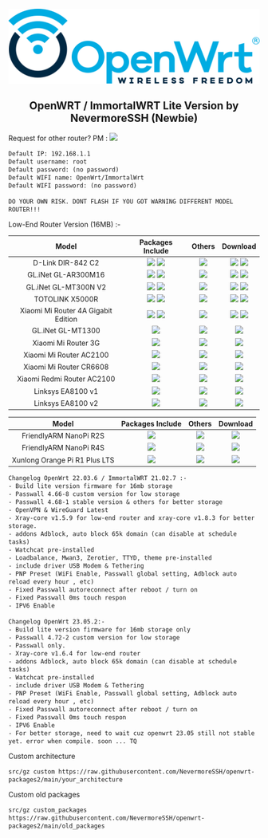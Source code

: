 <p align="center">
<img src="https://github.com/NevermoreSSH/openwrt-packages2/blob/main/openwrt2024.png" width="550" title="Autoscript-Lite">
  
<h2 align="center">
OpenWRT / ImmortalWRT Lite Version by NevermoreSSH (Newbie)
</h2>
Request for other router? PM : <a href="https://t.me/todfix667" target=”_blank”><img src="https://img.shields.io/static/v1?style=for-the-badge&logo=Telegram&label=Telegram&message=Click%20Here&color=blue"></a><br>

```
Default IP: 192.168.1.1
Default username: root
Default password: (no password)
Default WIFI name: OpenWrt/ImmortalWrt
Default WIFI password: (no password)

DO YOUR OWN RISK. DONT FLASH IF YOU GOT WARNING DIFFERENT MODEL ROUTER!!!
```


Low-End Router Version (16MB) :-

| Model | Packages Include | Others | Download |
| :-------------: | :-------------: | :-------------: | :-------------: |
D-Link DIR-842 C2 |  ![](https://img.shields.io/badge/Passwall_OpenVPN_WireGuard-Xraycore_v1.5.9-purple.svg) ![](https://img.shields.io/badge/Passwall_Only-Xraycore_v1.6.4-purple.svg) | ![](https://img.shields.io/badge/Adblock_Watchcat_USB_Driver-brown.svg?logo=hack-the-box) | [![](https://img.shields.io/badge/OpenWrt-22.03.6-blue.svg?logo=openwrt)](https://github.com/NevermoreSSH/openwrt-packages2/releases/download/22.03.6/openwrt-22.03.6-ath79-generic-dlink_dir-842-c2-squashfs-sysupgrade.bin) [![](https://img.shields.io/badge/OpenWrt-23.05.2-darkred.svg?logo=openwrt)](https://github.com/NevermoreSSH/openwrt-packages2/releases/download/23.05.2/openwrt-23.05.2-ath79-generic-dlink_dir-842-c2-squashfs-sysupgrade.bin)
GL.iNet GL-AR300M16 | ![](https://img.shields.io/badge/Passwall_OpenVPN_WireGuard-Xraycore_v1.5.9-purple.svg) ![](https://img.shields.io/badge/Passwall_Only-Xraycore_v1.6.4-purple.svg) | ![](https://img.shields.io/badge/Adblock_Watchcat_USB_Driver-brown.svg?logo=hack-the-box) | [![](https://img.shields.io/badge/OpenWrt-22.03.6-blue.svg?logo=openwrt)](https://github.com/NevermoreSSH/openwrt-packages2/releases/download/22.03.6/openwrt-22.03.6-ath79-generic-glinet_gl-ar300m16-squashfs-sysupgrade.bin) [![](https://img.shields.io/badge/OpenWrt-23.05.2-darkred.svg?logo=openwrt)](https://github.com/NevermoreSSH/openwrt-packages2/releases/download/23.05.2/openwrt-23.05.2-ath79-generic-glinet_gl-ar300m16-squashfs-sysupgrade.bin)
GL.iNet GL-MT300N V2 | ![](https://img.shields.io/badge/Passwall_OpenVPN_WireGuard-Xraycore_v1.5.9-purple.svg) ![](https://img.shields.io/badge/Passwall_Only-Xraycore_v1.6.4-purple.svg) | ![](https://img.shields.io/badge/Adblock_Watchcat_USB_Driver-brown.svg?logo=hack-the-box) | [![](https://img.shields.io/badge/OpenWrt-22.03.6-blue.svg?logo=openwrt)](https://github.com/NevermoreSSH/openwrt-packages2/releases/download/22.03.6/openwrt-22.03.6-ramips-mt76x8-glinet_gl-mt300n-v2-squashfs-sysupgrade.bin) [![](https://img.shields.io/badge/OpenWrt-23.05.2-darkred.svg?logo=openwrt)](https://github.com/NevermoreSSH/openwrt-packages2/releases/download/23.05.2/openwrt-23.05.2-ramips-mt76x8-glinet_gl-mt300n-v2-squashfs-sysupgrade.bin)
TOTOLINK X5000R | ![](https://img.shields.io/badge/Passwall_OpenVPN_WireGuard-Xraycore_v1.5.9-purple.svg) ![](https://img.shields.io/badge/Passwall_Only-Xraycore_v1.6.4-purple.svg) | ![](https://img.shields.io/badge/Adblock_Watchcat-brown.svg?logo=hack-the-box) | [![](https://img.shields.io/badge/OpenWrt-22.03.6-blue.svg?logo=openwrt)](https://github.com/NevermoreSSH/openwrt-packages2/releases/download/22.03.6/openwrt-22.03.6-ramips-mt7621-totolink_x5000r-squashfs-sysupgrade.bin) [![](https://img.shields.io/badge/OpenWrt-23.05.2-darkred.svg?logo=openwrt)](https://github.com/NevermoreSSH/openwrt-packages2/releases/download/23.05.2/openwrt-23.05.2-ramips-mt7621-totolink_x5000r-squashfs-sysupgrade.bin)
Xiaomi Mi Router 4A Gigabit Edition | ![](https://img.shields.io/badge/Passwall_OpenVPN_WireGuard-Xraycore_v1.5.4-purple.svg) ![](https://img.shields.io/badge/Passwall_OpenVPN_WireGuard-Xraycore_v1.6.4-purple.svg) | ![](https://img.shields.io/badge/Adblock_Watchcat-brown.svg?logo=hack-the-box) | [![](https://img.shields.io/badge/OpenWrt-22.03.6-blue.svg?logo=openwrt)](https://github.com/NevermoreSSH/openwrt-packages2/releases/download/22.03.6/openwrt-22.03.6-ramips-mt7621-xiaomi_mi-router-4a-gigabit-squashfs-sysupgrade.bin) [![](https://img.shields.io/badge/OpenWrt-23.05.2-darkred.svg?logo=openwrt)](https://github.com/NevermoreSSH/openwrt-packages2/releases/download/23.05.2/openwrt-23.05.2-ramips-mt7621-xiaomi_mi-router-4a-gigabit-squashfs-sysupgrade.bin)
GL.iNet GL-MT1300 | ![](https://img.shields.io/badge/Passwall_SSRplus_Openclash_OpenVPN_WireGuard-Xraycore_v1.8.3-purple.svg) | ![](https://img.shields.io/badge/Adblock_Watchcat_USB_Driver_Mwan3_Zerotier_TTYD-brown.svg?logo=hack-the-box) | [![](https://img.shields.io/badge/OpenWrt-22.03.6-blue.svg?logo=openwrt)](https://github.com/NevermoreSSH/openwrt-packages2/releases/download/22.03.6/openwrt-22.03.6-ramips-mt7621-glinet_gl-mt1300-squashfs-sysupgrade.bin)
Xiaomi Mi Router 3G | ![](https://img.shields.io/badge/Passwall_SSRplus_Openclash_OpenVPN_WireGuard-Xraycore_v1.8.3-purple.svg) | ![](https://img.shields.io/badge/Adblock_Watchcat_USB_Driver_Mwan3_Zerotier_TTYD-brown.svg?logo=hack-the-box) | [![](https://img.shields.io/badge/OpenWrt-22.03.6-blue.svg?logo=openwrt)](https://github.com/NevermoreSSH/openwrt-packages2/releases/download/22.03.6/openwrt-22.03.6-ramips-mt7621-xiaomi_mi-router-3g-squashfs-sysupgrade.bin)
Xiaomi Mi Router AC2100 | ![](https://img.shields.io/badge/Passwall_SSRplus_Openclash_OpenVPN_WireGuard-Xraycore_v1.8.3-purple.svg) | ![](https://img.shields.io/badge/Adblock_Watchcat_Mwan3_Zerotier_TTYD-brown.svg?logo=hack-the-box) | [![](https://img.shields.io/badge/OpenWrt-22.03.6-blue.svg?logo=openwrt)](https://github.com/NevermoreSSH/openwrt-packages2/releases/download/22.03.6/openwrt-22.03.6-ramips-mt7621-xiaomi_mi-router-ac2100-squashfs-sysupgrade.bin)
Xiaomi Mi Router CR6608 | ![](https://img.shields.io/badge/Passwall_SSRplus_Openclash_OpenVPN_WireGuard-Xraycore_v1.8.3-purple.svg) | ![](https://img.shields.io/badge/Adblock_Watchcat_Mwan3_Zerotier_TTYD-brown.svg?logo=hack-the-box) | [![](https://img.shields.io/badge/OpenWrt-22.03.6-blue.svg?logo=openwrt)](https://github.com/NevermoreSSH/openwrt-packages2/releases/download/22.03.6/openwrt-22.03.6-ramips-mt7621-xiaomi_mi-router-cr6608-squashfs-sysupgrade.bin)
Xiaomi Redmi Router AC2100 | ![](https://img.shields.io/badge/Passwall_SSRplus_Openclash_OpenVPN_WireGuard-Xraycore_v1.8.3-purple.svg) | ![](https://img.shields.io/badge/Adblock_Watchcat_Mwan3_Zerotier_TTYD-brown.svg?logo=hack-the-box) | [![](https://img.shields.io/badge/OpenWrt-22.03.6-blue.svg?logo=openwrt)](https://github.com/NevermoreSSH/openwrt-packages2/releases/download/22.03.6/openwrt-22.03.6-ramips-mt7621-xiaomi_redmi-router-ac2100-squashfs-sysupgrade.bin)
Linksys EA8100 v1 | ![](https://img.shields.io/badge/Passwall_SSRplus_Openclash_OpenVPN_WireGuard-Xraycore_v1.8.3-purple.svg) | ![](https://img.shields.io/badge/Adblock_Watchcat_USB_Driver_Mwan3_Zerotier_TTYD-brown.svg?logo=hack-the-box) | [![](https://img.shields.io/badge/OpenWrt-22.03.6-blue.svg?logo=openwrt)](https://github.com/NevermoreSSH/openwrt-packages2/releases/download/22.03.6/openwrt-22.03.6-ramips-mt7621-linksys_ea8100-v1-squashfs-sysupgrade.bin)
Linksys EA8100 v2 | ![](https://img.shields.io/badge/Passwall_SSRplus_Openclash_OpenVPN_WireGuard-Xraycore_v1.8.3-purple.svg) | ![](https://img.shields.io/badge/Adblock_Watchcat_USB_Driver_Mwan3_Zerotier_TTYD-brown.svg?logo=hack-the-box) | [![](https://img.shields.io/badge/OpenWrt-22.03.6-blue.svg?logo=openwrt)](https://github.com/NevermoreSSH/openwrt-packages2/releases/download/22.03.6/openwrt-22.03.6-ramips-mt7621-linksys_ea8100-v2-squashfs-sysupgrade.bin)

| Model | Packages Include | Others | Download |
| :-------------: | :-------------: | :-------------: | :-------------: |
FriendlyARM NanoPi R2S | ![](https://img.shields.io/badge/Passwall_SSRplus_Openclash_OpenVPN_WireGuard-Xraycore_v1.8.3-purple.svg) | ![](https://img.shields.io/badge/Adblock_Watchcat_USB_Driver_Mwan3_Zerotier_TTYD-brown.svg?logo=hack-the-box) | [![](https://img.shields.io/badge/ImmortalWrt-21.02.7-orange.svg?logo=openwrt)](https://github.com/NevermoreSSH/openwrt-packages2/releases/download/21.02.7/immortalwrt-21.02.7-rockchip-armv8-friendlyarm_nanopi-r2s-squashfs-sysupgrade.img.gz)
FriendlyARM NanoPi R4S | ![](https://img.shields.io/badge/Passwall_SSRplus_Openclash_OpenVPN_WireGuard-Xraycore_v1.8.3-purple.svg) | ![](https://img.shields.io/badge/Adblock_Watchcat_USB_Driver_Mwan3_Zerotier_TTYD-brown.svg?logo=hack-the-box) | [![](https://img.shields.io/badge/ImmortalWrt-21.02.7-orange.svg?logo=openwrt)](https://github.com/NevermoreSSH/openwrt-packages2/releases/download/21.02.7/immortalwrt-21.02.7-rockchip-armv8-friendlyarm_nanopi-r4s-squashfs-sysupgrade.img.gz)
Xunlong Orange Pi R1 Plus LTS | ![](https://img.shields.io/badge/Passwall_SSRplus_Openclash_OpenVPN_WireGuard-Xraycore_v1.8.3-purple.svg) | ![](https://img.shields.io/badge/Adblock_Watchcat_USB_Driver_Mwan3_Zerotier_TTYD-brown.svg?logo=hack-the-box) | [![](https://img.shields.io/badge/ImmortalWrt-21.02.7-orange.svg?logo=openwrt)]()

```
Changelog OpenWrt 22.03.6 / ImmortalWRT 21.02.7 :-
- Build lite version firmware for 16mb storage
- Passwall 4.66-8 custom version for low storage
- Passwall 4.68-1 stable version & others for better storage
- OpenVPN & WireGuard Latest
- Xray-core v1.5.9 for low-end router and xray-core v1.8.3 for better storage.
- addons Adblock, auto block 65k domain (can disable at schedule tasks)
- Watchcat pre-installed
- Loadbalance, Mwan3, Zerotier, TTYD, theme pre-installed
- include driver USB Modem & Tethering
- PNP Preset (WiFi Enable, Passwall global setting, Adblock auto reload every hour , etc)
- Fixed Passwall autoreconnect after reboot / turn on
- Fixed Passwall 0ms touch respon
- IPV6 Enable

Changelog OpenWrt 23.05.2:-
- Build lite version firmware for 16mb storage only
- Passwall 4.72-2 custom version for low storage
- Passwall only.
- Xray-core v1.6.4 for low-end router
- addons Adblock, auto block 65k domain (can disable at schedule tasks)
- Watchcat pre-installed
- include driver USB Modem & Tethering
- PNP Preset (WiFi Enable, Passwall global setting, Adblock auto reload every hour , etc)
- Fixed Passwall autoreconnect after reboot / turn on
- Fixed Passwall 0ms touch respon
- IPV6 Enable
- For better storage, need to wait cuz openwrt 23.05 still not stable yet. error when compile. soon ... TQ
```

Custom architecture
```
src/gz custom https://raw.githubusercontent.com/NevermoreSSH/openwrt-packages2/main/your_architecture
```
Custom old packages
```
src/gz custom_packages https://raw.githubusercontent.com/NevermoreSSH/openwrt-packages2/main/old_packages
```


